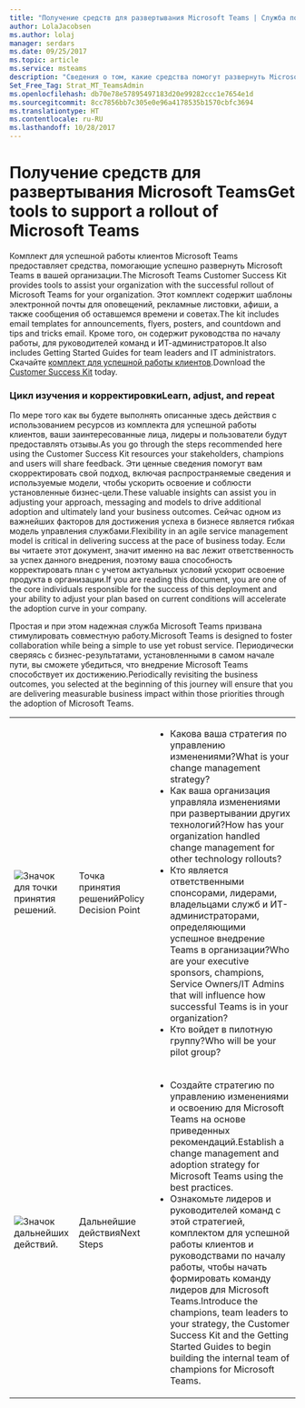```yaml
---
title: "Получение средств для развертывания Microsoft Teams | Служба поддержки Майкрософт"
author: LolaJacobsen
ms.author: lolaj
manager: serdars
ms.date: 09/25/2017
ms.topic: article
ms.service: msteams
description: "Сведения о том, какие средства помогут развернуть Microsoft Teams, включая шаблоны электронной почты, руководства по началу работы, ресурсы из комплекта для успешной работы клиентов и многое другое."
Set_Free_Tag: Strat_MT_TeamsAdmin
ms.openlocfilehash: db70e78e57895497183d20e99282ccc1e7654e1d
ms.sourcegitcommit: 8cc7856bb7c305e0e96a4178535b1570cbfc3694
ms.translationtype: HT
ms.contentlocale: ru-RU
ms.lasthandoff: 10/28/2017
---
```

<a name="get-tools-to-support-a-rollout-of-microsoft-teams"></a><span data-ttu-id="ab886-103">Получение средств для развертывания Microsoft Teams</span><span class="sxs-lookup"><span data-stu-id="ab886-103">Get tools to support a rollout of Microsoft Teams</span></span>
=================================================

<span data-ttu-id="ab886-104">Комплект для успешной работы клиентов Microsoft Teams предоставляет средства, помогающие успешно развернуть Microsoft Teams в вашей организации.</span><span class="sxs-lookup"><span data-stu-id="ab886-104">The Microsoft Teams Customer Success Kit provides tools to assist your organization with the successful rollout of Microsoft Teams for your organization.</span></span> <span data-ttu-id="ab886-105">Этот комплект содержит шаблоны электронной почты для оповещений, рекламные листовки, афиши, а также сообщения об оставшемся времени и советах.</span><span class="sxs-lookup"><span data-stu-id="ab886-105">The kit includes email templates for announcements, flyers, posters, and countdown and tips and tricks email.</span></span> <span data-ttu-id="ab886-106">Кроме того, он содержит руководства по началу работы, для руководителей команд и ИТ-администраторов.</span><span class="sxs-lookup"><span data-stu-id="ab886-106">It also includes Getting Started Guides for team leaders and IT administrators.</span></span> <span data-ttu-id="ab886-107">Скачайте [комплект для успешной работы клиентов](https://go.microsoft.com/fwlink/?linkid=854598).</span><span class="sxs-lookup"><span data-stu-id="ab886-107">Download the [Customer Success Kit](https://go.microsoft.com/fwlink/?linkid=854598) today.</span></span>

### <a name="learn-adjust-and-repeat"></a><span data-ttu-id="ab886-108">Цикл изучения и корректировки</span><span class="sxs-lookup"><span data-stu-id="ab886-108">Learn, adjust, and repeat</span></span>

<span data-ttu-id="ab886-109">По мере того как вы будете выполнять описанные здесь действия с использованием ресурсов из комплекта для успешной работы клиентов, ваши заинтересованные лица, лидеры и пользователи будут предоставлять отзывы.</span><span class="sxs-lookup"><span data-stu-id="ab886-109">As you go through the steps recommended here using the Customer Success Kit resources your stakeholders, champions and users will share feedback.</span></span> <span data-ttu-id="ab886-110">Эти ценные сведения помогут вам скорректировать свой подход, включая распространяемые сведения и используемые модели, чтобы ускорить освоение и соблюсти установленные бизнес-цели.</span><span class="sxs-lookup"><span data-stu-id="ab886-110">These valuable insights can assist you in adjusting your approach, messaging and models to drive additional adoption and ultimately land your business outcomes.</span></span> <span data-ttu-id="ab886-111">Сейчас одном из важнейших факторов для достижения успеха в бизнесе является гибкая модель управления службами.</span><span class="sxs-lookup"><span data-stu-id="ab886-111">Flexibility in an agile service management model is critical in delivering success at the pace of business today.</span></span> <span data-ttu-id="ab886-112">Если вы читаете этот документ, значит именно на вас лежит ответственность за успех данного внедрения, поэтому ваша способность корректировать план с учетом актуальных условий ускорит освоение продукта в организации.</span><span class="sxs-lookup"><span data-stu-id="ab886-112">If you are reading this document, you are one of the core individuals responsible for the success of this deployment and your ability to adjust your plan based on current conditions will accelerate the adoption curve in your company.</span></span>

<span data-ttu-id="ab886-113">Простая и при этом надежная служба Microsoft Teams призвана стимулировать совместную работу.</span><span class="sxs-lookup"><span data-stu-id="ab886-113">Microsoft Teams is designed to foster collaboration while being a simple to use yet robust service.</span></span> <span data-ttu-id="ab886-114">Периодически сверяясь с бизнес-результатами, установленными в самом начале пути, вы сможете убедиться, что внедрение Microsoft Teams способствует их достижению.</span><span class="sxs-lookup"><span data-stu-id="ab886-114">Periodically revisiting the business outcomes, you selected at the beginning of this journey will ensure that you are delivering measurable business impact within those priorities through the adoption of Microsoft Teams.</span></span>

||||
|---------|---------|---------|
|![Значок для точки принятия решений.](media/Get_tools_to_support_a_rollout_of_Microsoft_Teams_image1.png)     | <span data-ttu-id="ab886-116">Точка принятия решений</span><span class="sxs-lookup"><span data-stu-id="ab886-116">Policy Decision Point</span></span>        | <ul><li><span data-ttu-id="ab886-117">Какова ваша стратегия по управлению изменениями?</span><span class="sxs-lookup"><span data-stu-id="ab886-117">What is your change management strategy?</span></span></li><li><span data-ttu-id="ab886-118">Как ваша организация управляла изменениями при развертывании других технологий?</span><span class="sxs-lookup"><span data-stu-id="ab886-118">How has your organization handled change management for other technology rollouts?</span></span></li><li><span data-ttu-id="ab886-119">Кто является ответственными спонсорами, лидерами, владельцами служб и ИТ-администраторами, определяющими успешное внедрение Teams в организации?</span><span class="sxs-lookup"><span data-stu-id="ab886-119">Who are your executive sponsors, champions, Service Owners/IT Admins that will influence how successful Teams is in your organization?</span></span></li><li><span data-ttu-id="ab886-120">Кто войдет в пилотную группу?</span><span class="sxs-lookup"><span data-stu-id="ab886-120">Who will be your pilot group?</span></span></li></ul>  |
|![Значок дальнейших действий.](media/Get_tools_to_support_a_rollout_of_Microsoft_Teams_image2.png)     |<span data-ttu-id="ab886-122">Дальнейшие действия</span><span class="sxs-lookup"><span data-stu-id="ab886-122">Next Steps</span></span> | <ul><li><span data-ttu-id="ab886-123">Создайте стратегию по управлению изменениями и освоению для Microsoft Teams на основе приведенных рекомендаций.</span><span class="sxs-lookup"><span data-stu-id="ab886-123">Establish a change management and adoption strategy for Microsoft Teams using the best practices.</span></span></li><li><span data-ttu-id="ab886-124">Ознакомьте лидеров и руководителей команд с этой стратегией, комплектом для успешной работы клиентов и руководствами по началу работы, чтобы начать формировать команду лидеров для Microsoft Teams.</span><span class="sxs-lookup"><span data-stu-id="ab886-124">Introduce the champions, team leaders to your strategy, the Customer Success Kit and the Getting Started Guides to begin building the internal team of champions for Microsoft Teams.</span></span></li></ul> |

